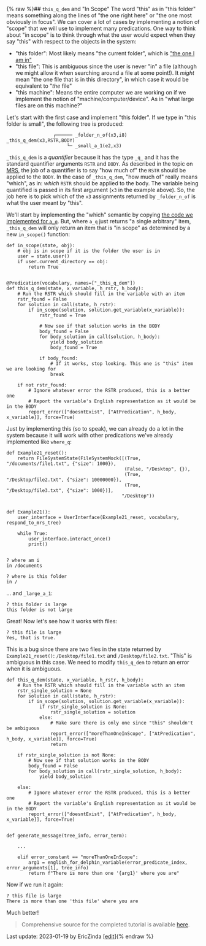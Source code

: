 {% raw %}## `this_q_dem` and "In Scope"
The word "this" as in "this folder" means something along the lines of "the one right here" or "the one most obviously in focus". We can cover a lot of cases by implementing a notion of "scope" that we will use to implement many predications.  One way to think about "in scope" is to think through what the user would expect when they say "this" with respect to the objects in the system:

- "this folder": Most likely means "the current folder", which is ["the one I am in"](https://blog.inductorsoftware.com/docsproto/howto/devvocab/devvocabLoc_nonspAndPlace)
- "this file": This is ambiguous since the user is never "in" a file (although we might allow it when searching around a file at some point!).  It *might* mean "the one file that is in this directory", in which case it would be equivalent to "*the* file"
- "this machine": Means the entire computer we are working on if we implement the notion of "machine/computer/device". As in "what large files are on this machine?"

Let's start with the first case and implement "this folder". If we type in "this folder is small", the following tree is produced:

```
                 ┌────── _folder_n_of(x3,i8)
_this_q_dem(x3,RSTR,BODY)
                      └─ _small_a_1(e2,x3)
```

`_this_q_dem` is a *quantifier* because it has the type `_q_` and it has the standard quantifier arguments `RSTR` and `BODY`.  As described in the topic on [MRS](https://blog.inductorsoftware.com/docsproto/howto/devhowto/devhowtoMRS/#quantifier-predications), the job of a quantifier is to say "how much of" the `RSTR` should be applied to the `BODY`.  In the case of `_this_q_dem`, "how much of" really means "which", as in: *which* `RSTR` should be applied to the body. The variable being quantified is passed in its first argument (`x3` in the example above). So, the job here is to pick which of the `x3` assignments returned by  `_folder_n_of` is what the user meant by "this".

We'll start by implementing the "which" semantic by copying [the code we implemented for `a_q`](https://blog.inductorsoftware.com/docsproto/howto/devhowto/devhowtoQuantifierErrors/). But, where `a_q` just returns "a single arbitrary" item, `_this_q_dem` will only return an item that is "in scope" as determined by a new `in_scope()` function:

```
def in_scope(state, obj):
    # obj is in scope if it is the folder the user is in
    user = state.user()
    if user.current_directory == obj:
        return True


@Predication(vocabulary, names=["_this_q_dem"])
def this_q_dem(state, x_variable, h_rstr, h_body):
    # Run the RSTR which should fill in the variable with an item
    rstr_found = False
    for solution in call(state, h_rstr):
        if in_scope(solution, solution.get_variable(x_variable)):
            rstr_found = True

            # Now see if that solution works in the BODY
            body_found = False
            for body_solution in call(solution, h_body):
                yield body_solution
                body_found = True

            if body_found:
                # If it works, stop looking. This one is "this" item we are looking for
                break

    if not rstr_found:
        # Ignore whatever error the RSTR produced, this is a better one
        # Report the variable's English representation as it would be in the BODY
        report_error(["doesntExist", ["AtPredication", h_body, x_variable]], force=True)
```

Just by implementing this (so to speak), we can already do a lot in the system because it will work with other predications we've already implemented like `where_q`:

```
def Example21_reset():
    return FileSystemState(FileSystemMock([(True, "/documents/file1.txt", {"size": 1000}),
                                           (False, "/Desktop", {}),
                                           (True, "/Desktop/file2.txt", {"size": 10000000}),
                                           (True, "/Desktop/file3.txt", {"size": 1000})],
                                          "/Desktop"))


def Example21():
    user_interface = UserInterface(Example21_reset, vocabulary, respond_to_mrs_tree)

    while True:
        user_interface.interact_once()
        print()
        
        
? where am i
in /documents

? where is this folder
in /
```

... and `_large_a_1`:

```
? this folder is large
this folder is not large
```

Great! Now let's see how it works with files:

```
? this file is large
Yes, that is true.
```

This is a bug since there are two files in the state returned by `Example21_reset()`: `/Desktop/file1.txt` and `/Desktop/file2.txt`. "This" is ambiguous in this case.  We need to modify `this_q_dem` to return an error when it is ambiguous.

```
def this_q_dem(state, x_variable, h_rstr, h_body):
    # Run the RSTR which should fill in the variable with an item
    rstr_single_solution = None
    for solution in call(state, h_rstr):
        if in_scope(solution, solution.get_variable(x_variable)):
            if rstr_single_solution is None:
                rstr_single_solution = solution
            else:
                # Make sure there is only one since "this" shouldn't be ambiguous
                report_error(["moreThanOneInScope", ["AtPredication", h_body, x_variable]], force=True)
                return

    if rstr_single_solution is not None:
        # Now see if that solution works in the BODY
        body_found = False
        for body_solution in call(rstr_single_solution, h_body):
            yield body_solution

    else:
        # Ignore whatever error the RSTR produced, this is a better one
        # Report the variable's English representation as it would be in the BODY
        report_error(["doesntExist", ["AtPredication", h_body, x_variable]], force=True)


def generate_message(tree_info, error_term):

    ...
    
    elif error_constant == "moreThanOneInScope":
        arg1 = english_for_delphin_variable(error_predicate_index, error_arguments[1], tree_info)
        return f"There is more than one '{arg1}' where you are"
```

Now if we run it again:

```
? this file is large
There is more than one 'this file' where you are
```

Much better!

> Comprehensive source for the completed tutorial is available [here](https://github.com/EricZinda/Perplexity).


Last update: 2023-01-19 by EricZinda [[edit](https://github.com/ericzinda/Perplexity/edit/main/docs/devvocab/devvocabThis_q_dem.md)]{% endraw %}